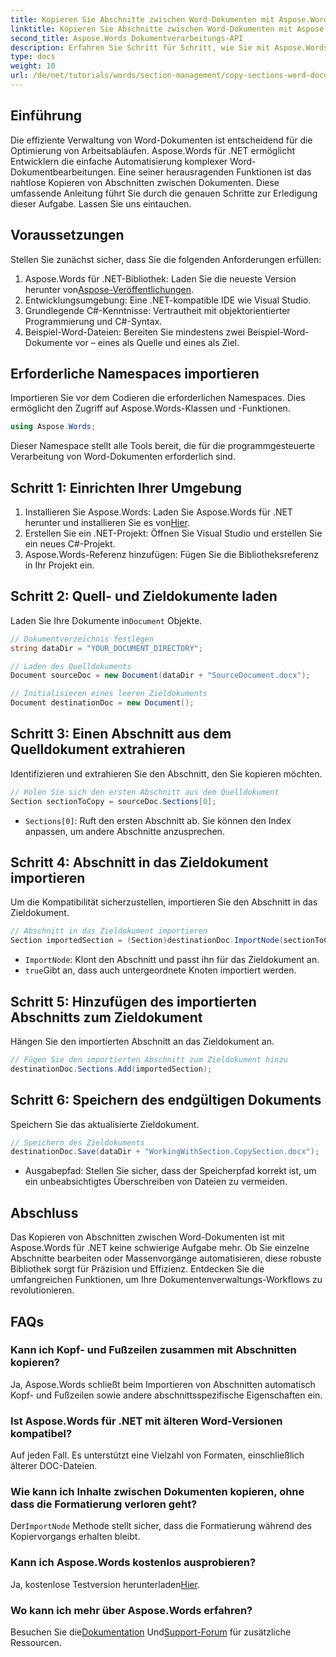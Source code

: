 ```yaml
---
title: Kopieren Sie Abschnitte zwischen Word-Dokumenten mit Aspose.Words
linktitle: Kopieren Sie Abschnitte zwischen Word-Dokumenten mit Aspose.Words
second_title: Aspose.Words Dokumentverarbeitungs-API
description: Erfahren Sie Schritt für Schritt, wie Sie mit Aspose.Words für .NET effizient Abschnitte zwischen Word-Dokumenten kopieren. Diese ausführliche Anleitung behandelt Voraussetzungen, Codebeispiele, erweiterte Tipps und häufig gestellte Fragen.
type: docs
weight: 10
url: /de/net/tutorials/words/section-management/copy-sections-word-documents/
---
```

## Einführung

Die effiziente Verwaltung von Word-Dokumenten ist entscheidend für die Optimierung von Arbeitsabläufen. Aspose.Words für .NET ermöglicht Entwicklern die einfache Automatisierung komplexer Word-Dokumentbearbeitungen. Eine seiner herausragenden Funktionen ist das nahtlose Kopieren von Abschnitten zwischen Dokumenten. Diese umfassende Anleitung führt Sie durch die genauen Schritte zur Erledigung dieser Aufgabe. Lassen Sie uns eintauchen.

## Voraussetzungen

Stellen Sie zunächst sicher, dass Sie die folgenden Anforderungen erfüllen:

1.  Aspose.Words für .NET-Bibliothek: Laden Sie die neueste Version herunter von[Aspose-Veröffentlichungen](https://releases.aspose.com/words/net/).
2. Entwicklungsumgebung: Eine .NET-kompatible IDE wie Visual Studio.
3. Grundlegende C#-Kenntnisse: Vertrautheit mit objektorientierter Programmierung und C#-Syntax.
4. Beispiel-Word-Dateien: Bereiten Sie mindestens zwei Beispiel-Word-Dokumente vor – eines als Quelle und eines als Ziel.

## Erforderliche Namespaces importieren

Importieren Sie vor dem Codieren die erforderlichen Namespaces. Dies ermöglicht den Zugriff auf Aspose.Words-Klassen und -Funktionen.

```csharp
using Aspose.Words;
```

Dieser Namespace stellt alle Tools bereit, die für die programmgesteuerte Verarbeitung von Word-Dokumenten erforderlich sind.

## Schritt 1: Einrichten Ihrer Umgebung

1.  Installieren Sie Aspose.Words: Laden Sie Aspose.Words für .NET herunter und installieren Sie es von[Hier](https://releases.aspose.com/words/net/).
2. Erstellen Sie ein .NET-Projekt: Öffnen Sie Visual Studio und erstellen Sie ein neues C#-Projekt.
3. Aspose.Words-Referenz hinzufügen: Fügen Sie die Bibliotheksreferenz in Ihr Projekt ein.

## Schritt 2: Quell- und Zieldokumente laden

 Laden Sie Ihre Dokumente in`Document` Objekte.

```csharp
// Dokumentverzeichnis festlegen
string dataDir = "YOUR_DOCUMENT_DIRECTORY";

// Laden des Quelldokuments
Document sourceDoc = new Document(dataDir + "SourceDocument.docx");

// Initialisieren eines leeren Zieldokuments
Document destinationDoc = new Document();
```

## Schritt 3: Einen Abschnitt aus dem Quelldokument extrahieren

Identifizieren und extrahieren Sie den Abschnitt, den Sie kopieren möchten.

```csharp
// Holen Sie sich den ersten Abschnitt aus dem Quelldokument
Section sectionToCopy = sourceDoc.Sections[0];
```

- `Sections[0]`: Ruft den ersten Abschnitt ab. Sie können den Index anpassen, um andere Abschnitte anzusprechen.

## Schritt 4: Abschnitt in das Zieldokument importieren

Um die Kompatibilität sicherzustellen, importieren Sie den Abschnitt in das Zieldokument.

```csharp
// Abschnitt in das Zieldokument importieren
Section importedSection = (Section)destinationDoc.ImportNode(sectionToCopy, true);
```

- `ImportNode`: Klont den Abschnitt und passt ihn für das Zieldokument an.
- `true`Gibt an, dass auch untergeordnete Knoten importiert werden.

## Schritt 5: Hinzufügen des importierten Abschnitts zum Zieldokument

Hängen Sie den importierten Abschnitt an das Zieldokument an.

```csharp
// Fügen Sie den importierten Abschnitt zum Zieldokument hinzu
destinationDoc.Sections.Add(importedSection);
```

## Schritt 6: Speichern des endgültigen Dokuments

Speichern Sie das aktualisierte Zieldokument.

```csharp
// Speichern des Zieldokuments
destinationDoc.Save(dataDir + "WorkingWithSection.CopySection.docx");
```

- Ausgabepfad: Stellen Sie sicher, dass der Speicherpfad korrekt ist, um ein unbeabsichtigtes Überschreiben von Dateien zu vermeiden.

## Abschluss

Das Kopieren von Abschnitten zwischen Word-Dokumenten ist mit Aspose.Words für .NET keine schwierige Aufgabe mehr. Ob Sie einzelne Abschnitte bearbeiten oder Massenvorgänge automatisieren, diese robuste Bibliothek sorgt für Präzision und Effizienz. Entdecken Sie die umfangreichen Funktionen, um Ihre Dokumentenverwaltungs-Workflows zu revolutionieren.

## FAQs

### Kann ich Kopf- und Fußzeilen zusammen mit Abschnitten kopieren?
Ja, Aspose.Words schließt beim Importieren von Abschnitten automatisch Kopf- und Fußzeilen sowie andere abschnittsspezifische Eigenschaften ein.

### Ist Aspose.Words für .NET mit älteren Word-Versionen kompatibel?
Auf jeden Fall. Es unterstützt eine Vielzahl von Formaten, einschließlich älterer DOC-Dateien.

### Wie kann ich Inhalte zwischen Dokumenten kopieren, ohne dass die Formatierung verloren geht?
 Der`ImportNode` Methode stellt sicher, dass die Formatierung während des Kopiervorgangs erhalten bleibt.

### Kann ich Aspose.Words kostenlos ausprobieren?
 Ja, kostenlose Testversion herunterladen[Hier](https://releases.aspose.com/).

### Wo kann ich mehr über Aspose.Words erfahren?
 Besuchen Sie die[Dokumentation](https://reference.aspose.com/words/net/) Und[Support-Forum](https://forum.aspose.com/c/words/8) für zusätzliche Ressourcen.